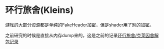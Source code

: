 # 环行旅舍(Kleins)

游戏的大部分资源都是单纯的FakeHeader加密，但是shader用了别的加密。

之前研究的时候是直接从内存dump来的，这是之前的记录[环行旅舍/克莱因舍解包记录](https://blog.axix.top/index.php/2023/12/28/52/)